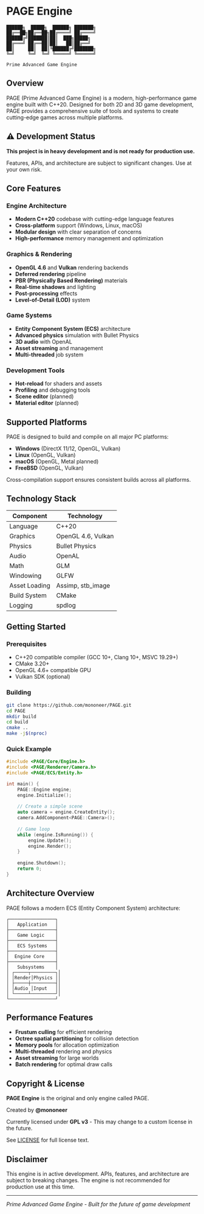 # PAGE Engine

```
██████╗  █████╗  ██████╗ ███████╗
██╔══██╗██╔══██╗██╔════╝ ██╔════╝
██████╔╝███████║██║  ███╗█████╗  
██╔═══╝ ██╔══██║██║   ██║██╔══╝  
██║     ██║  ██║╚██████╔╝███████╗
╚═╝     ╚═╝  ╚═╝ ╚═════╝ ╚══════╝
                                 
Prime Advanced Game Engine
```

## Overview

PAGE (Prime Advanced Game Engine) is a modern, high-performance game engine built with C++20. Designed for both 2D and 3D game development, PAGE provides a comprehensive suite of tools and systems to create cutting-edge games across multiple platforms.

## ⚠️ Development Status

**This project is in heavy development and is not ready for production use.**

Features, APIs, and architecture are subject to significant changes. Use at your own risk.

## Core Features

### Engine Architecture
- **Modern C++20** codebase with cutting-edge language features
- **Cross-platform** support (Windows, Linux, macOS)
- **Modular design** with clear separation of concerns
- **High-performance** memory management and optimization

### Graphics & Rendering
- **OpenGL 4.6** and **Vulkan** rendering backends
- **Deferred rendering** pipeline
- **PBR (Physically Based Rendering)** materials
- **Real-time shadows** and lighting
- **Post-processing** effects
- **Level-of-Detail (LOD)** system

### Game Systems
- **Entity Component System (ECS)** architecture
- **Advanced physics** simulation with Bullet Physics
- **3D audio** with OpenAL
- **Asset streaming** and management
- **Multi-threaded** job system

### Development Tools
- **Hot-reload** for shaders and assets
- **Profiling** and debugging tools
- **Scene editor** (planned)
- **Material editor** (planned)

## Supported Platforms

PAGE is designed to build and compile on all major PC platforms:

- **Windows** (DirectX 11/12, OpenGL, Vulkan)
- **Linux** (OpenGL, Vulkan)
- **macOS** (OpenGL, Metal planned)
- **FreeBSD** (OpenGL, Vulkan)

Cross-compilation support ensures consistent builds across all platforms.

## Technology Stack

| Component | Technology |
|-----------|------------|
| Language | C++20 |
| Graphics | OpenGL 4.6, Vulkan |
| Physics | Bullet Physics |
| Audio | OpenAL |
| Math | GLM |
| Windowing | GLFW |
| Asset Loading | Assimp, stb_image |
| Build System | CMake |
| Logging | spdlog |

## Getting Started

### Prerequisites
- C++20 compatible compiler (GCC 10+, Clang 10+, MSVC 19.29+)
- CMake 3.20+
- OpenGL 4.6+ compatible GPU
- Vulkan SDK (optional)

### Building
```bash
git clone https://github.com/mononeer/PAGE.git
cd PAGE
mkdir build
cd build
cmake ..
make -j$(nproc)
```

### Quick Example
```cpp
#include <PAGE/Core/Engine.h>
#include <PAGE/Renderer/Camera.h>
#include <PAGE/ECS/Entity.h>

int main() {
    PAGE::Engine engine;
    engine.Initialize();
    
    // Create a simple scene
    auto camera = engine.CreateEntity();
    camera.AddComponent<PAGE::Camera>();
    
    // Game loop
    while (engine.IsRunning()) {
        engine.Update();
        engine.Render();
    }
    
    engine.Shutdown();
    return 0;
}
```

## Architecture Overview

PAGE follows a modern ECS (Entity Component System) architecture:

```
┌─────────────────┐
│   Application   │
├─────────────────┤
│   Game Logic    │
├─────────────────┤
│   ECS Systems   │
├─────────────────┤
│  Engine Core    │
├─────────────────┤
│   Subsystems    │
│ ┌─────┬─────────┐│
│ │Render│Physics ││
│ ├─────┼─────────┤│
│ │Audio │Input   ││
│ └─────┴─────────┘│
└─────────────────┘
```

## Performance Features

- **Frustum culling** for efficient rendering
- **Octree spatial partitioning** for collision detection
- **Memory pools** for allocation optimization
- **Multi-threaded** rendering and physics
- **Asset streaming** for large worlds
- **Batch rendering** for optimal draw calls

## Copyright & License

**PAGE Engine** is the original and only engine called PAGE.

Created by **@mononeer**

Currently licensed under **GPL v3** - This may change to a custom license in the future.

See [LICENSE](LICENSE) for full license text.

## Disclaimer

This engine is in active development. APIs, features, and architecture are subject to breaking changes. The engine is not recommended for production use at this time.

---

*Prime Advanced Game Engine - Built for the future of game development*
